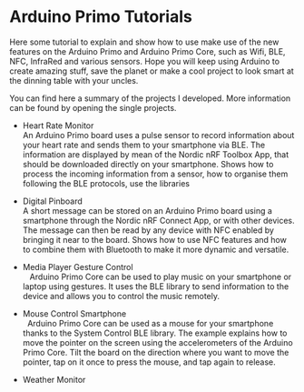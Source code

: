 # Arduino Primo Tutorials

Here some tutorial to explain and show how to use make use of the new features on the Arduino Primo and Arduino Primo Core, 
such as Wifi, BLE, NFC, InfraRed and various sensors. Hope you will keep using Arduino to create amazing stuff, save the 
planet or make a cool project to look smart at the dinning table with your uncles.

You can find here a summary of the projects I developed. More information can be found by opening the single projects.

* Heart Rate Monitor    
    An Arduino Primo board uses a pulse sensor to record information about your heart rate and sends them to your 
    smartphone via BLE. The information are displayed by mean of the Nordic nRF Toolbox App, that should be downloaded 
    directly on your smartphone.
    Shows how to process the incoming information from a sensor, how to organise them following the BLE protocols,
    use the libraries

* Digital Pinboard    
    A short message can be stored on an Arduino Primo board using a smartphone through the Nordic nRF Connect App, or 
    with other devices.
    The message can then be read by any device with NFC enabled by bringing it near to the board.
    Shows how to use NFC features and how to combine them with Bluetooth to make it more dynamic and versatile.
    
* Media Player Gesture Control     
    Arduino Primo Core can be used to play music on your smartphone or laptop using gestures. 
    It uses the BLE library to send information to the device and allows you to control the music remotely.

* Mouse Control Smartphone     
    Arduino Primo Core can be used as a mouse for your smartphone thanks to the System Control BLE library.
    The example explains how to move the pointer on the screen using the accelerometers of the Arduino Primo Core. 
    Tilt the board on the direction where you want to move the pointer, tap on it once to press the mouse, 
    and tap again to release.

*   Weather Monitor
    
